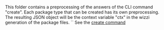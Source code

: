 This folder contains a preprocessing of the answers of the CLI command "create".
Each package type that can be created has its own preprocessing.
The resulting JSON object will be the context variable "ctx" in the wizzi generation of the package files.
``
See the
[create command](https://github.com/stfnbssl/wizzi/blob/master/packages/wizzi-cli/dist/cmds/create.js)
